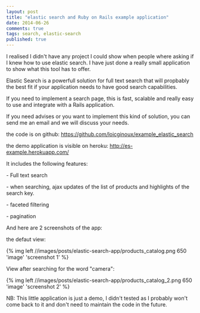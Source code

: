 ```yaml
---
layout: post
title: "elastic search and Ruby on Rails example application"
date: 2014-06-26
comments: true
tags: search, elastic-search
published: true
---
```


I realised I didn't have any project I could show when people where asking if I knew how to use elastic search. I have just done a really small application to show what this tool has to offer.


Elastic Search is a powerfull solution for full text search that will propbably the best fit if your application needs to have good search capabilities.

If you need to implement a search page, this is fast, scalable and really easy to use and integrate with a Rails application.

If you need advises or you want to implement this kind of solution, you can send me an email and we will discuss your needs.



the code is on github: https://github.com/loicginoux/example_elastic_search

the demo application is visible on heroku: http://es-example.herokuapp.com/

It includes the following features:

\-  Full text search

\-  when searching, ajax updates of the list of products and highlights of the search key.

\-  faceted filtering

\-  pagination


And here are 2 screenshots of the app:

the defaut view:

{% img left //images/posts/elastic-search-app/products_catalog.png 650 'image' 'screenshot 1' %}

View after searching for the word "camera":

{% img left //images/posts/elastic-search-app/products_catalog_2.png 650 'image' 'screenshot 2' %}


NB: This little application is just a demo, I didn't tested as I probably won't come back to it and don't need to maintain the code in the future.
